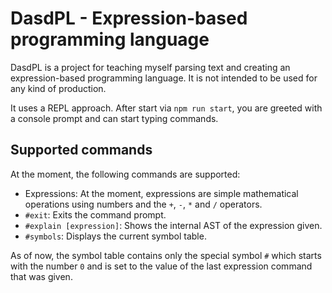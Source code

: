 # DasdPL - Expression-based programming language #

DasdPL is a project for teaching myself parsing text and creating an
expression-based programming language. It is not intended to be used
for any kind of production.

It uses a REPL approach. After start via `npm run start`, you are
greeted with a console prompt and can start typing commands.

## Supported commands ##

At the moment, the following commands are supported:

* Expressions: At the moment, expressions are simple mathematical
  operations using numbers and the `+`, `-`, `*` and `/` operators.
* `#exit`: Exits the command prompt.
* `#explain [expression]`: Shows the internal AST of the expression
  given.
* `#symbols`: Displays the current symbol table.

As of now, the symbol table contains only the special symbol `#`
which starts with the number `0` and is set to the value of the 
last expression command that was given.